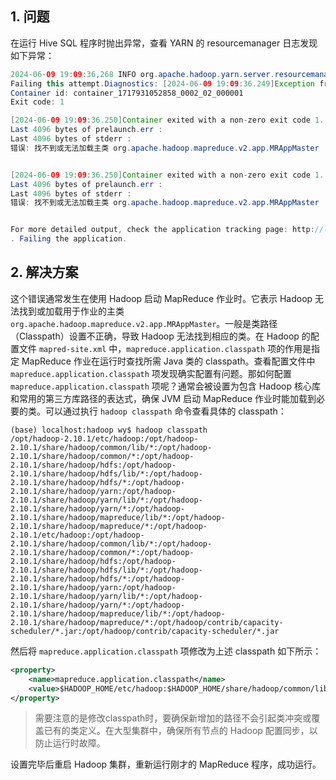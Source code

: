 ## 1. 问题

在运行 Hive SQL 程序时抛出异常，查看 YARN 的 resourcemanager 日志发现如下异常：
```java
2024-06-09 19:09:36,268 INFO org.apache.hadoop.yarn.server.resourcemanager.rmapp.RMAppImpl: Application application_1717931052858_0002 failed 2 times due to AM Container for appattempt_1717931052858_0002_000002 exited with  exitCode: 1
Failing this attempt.Diagnostics: [2024-06-09 19:09:36.249]Exception from container-launch.
Container id: container_1717931052858_0002_02_000001
Exit code: 1

[2024-06-09 19:09:36.250]Container exited with a non-zero exit code 1. Error file: prelaunch.err.
Last 4096 bytes of prelaunch.err :
Last 4096 bytes of stderr :
错误: 找不到或无法加载主类 org.apache.hadoop.mapreduce.v2.app.MRAppMaster


[2024-06-09 19:09:36.250]Container exited with a non-zero exit code 1. Error file: prelaunch.err.
Last 4096 bytes of prelaunch.err :
Last 4096 bytes of stderr :
错误: 找不到或无法加载主类 org.apache.hadoop.mapreduce.v2.app.MRAppMaster


For more detailed output, check the application tracking page: http://localhost:8088/cluster/app/application_1717931052858_0002 Then click on links to logs of each attempt.
. Failing the application.
```

## 2. 解决方案

这个错误通常发生在使用 Hadoop 启动 MapReduce 作业时。它表示 Hadoop 无法找到或加载用于作业的主类 `org.apache.hadoop.mapreduce.v2.app.MRAppMaster`。一般是类路径（Classpath）设置不正确，导致 Hadoop 无法找到相应的类。在 Hadoop 的配置文件 `mapred-site.xml` 中，`mapreduce.application.classpath` 项的作用是指定 MapReduce 作业在运行时查找所需 Java 类的 classpath。查看配置文件中 `mapreduce.application.classpath` 项发现确实配置有问题。那如何配置 `mapreduce.application.classpath` 项呢？通常会被设置为包含 Hadoop 核心库和常用的第三方库路径的表达式，确保 JVM 启动 MapReduce 作业时能加载到必要的类。可以通过执行 `hadoop classpath` 命令查看具体的 classpath：
```
(base) localhost:hadoop wy$ hadoop classpath
/opt/hadoop-2.10.1/etc/hadoop:/opt/hadoop-2.10.1/share/hadoop/common/lib/*:/opt/hadoop-2.10.1/share/hadoop/common/*:/opt/hadoop-2.10.1/share/hadoop/hdfs:/opt/hadoop-2.10.1/share/hadoop/hdfs/lib/*:/opt/hadoop-2.10.1/share/hadoop/hdfs/*:/opt/hadoop-2.10.1/share/hadoop/yarn:/opt/hadoop-2.10.1/share/hadoop/yarn/lib/*:/opt/hadoop-2.10.1/share/hadoop/yarn/*:/opt/hadoop-2.10.1/share/hadoop/mapreduce/lib/*:/opt/hadoop-2.10.1/share/hadoop/mapreduce/*:/opt/hadoop-2.10.1/etc/hadoop:/opt/hadoop-2.10.1/share/hadoop/common/lib/*:/opt/hadoop-2.10.1/share/hadoop/common/*:/opt/hadoop-2.10.1/share/hadoop/hdfs:/opt/hadoop-2.10.1/share/hadoop/hdfs/lib/*:/opt/hadoop-2.10.1/share/hadoop/hdfs/*:/opt/hadoop-2.10.1/share/hadoop/yarn:/opt/hadoop-2.10.1/share/hadoop/yarn/lib/*:/opt/hadoop-2.10.1/share/hadoop/yarn/*:/opt/hadoop-2.10.1/share/hadoop/mapreduce/lib/*:/opt/hadoop-2.10.1/share/hadoop/mapreduce/*:/opt/hadoop/contrib/capacity-scheduler/*.jar:/opt/hadoop/contrib/capacity-scheduler/*.jar
```
然后将 `mapreduce.application.classpath` 项修改为上述 classpath 如下所示：
```xml
<property>
    <name>mapreduce.application.classpath</name>
    <value>$HADOOP_HOME/etc/hadoop:$HADOOP_HOME/share/hadoop/common/lib/*:$HADOOP_HOME/share/hadoop/common/*:$HADOOP_HOME/share/hadoop/hdfs:$HADOOP_HOME/share/hadoop/hdfs/lib/*:$HADOOP_HOME/share/hadoop/hdfs/*:$HADOOP_HOME/share/hadoop/yarn:$HADOOP_HOME/share/hadoop/yarn/lib/*:$HADOOP_HOME/share/hadoop/yarn/*:$HADOOP_HOME/share/hadoop/mapreduce/lib/*:$HADOOP_HOME/share/hadoop/mapreduce/*:$HADOOP_HOME/etc/hadoop:$HADOOP_HOME/share/hadoop/common/lib/*:$HADOOP_HOME/share/hadoop/common/*:$HADOOP_HOME/share/hadoop/hdfs:$HADOOP_HOME/share/hadoop/hdfs/lib/*:$HADOOP_HOME/share/hadoop/hdfs/*:$HADOOP_HOME/share/hadoop/yarn:$HADOOP_HOME/share/hadoop/yarn/lib/*:$HADOOP_HOME/share/hadoop/yarn/*:$HADOOP_HOME/share/hadoop/mapreduce/lib/*:$HADOOP_HOME/share/hadoop/mapreduce/*:/opt/hadoop/contrib/capacity-scheduler/*.jar:/opt/hadoop/contrib/capacity-scheduler/*.jar</value>
</property>
```

> 需要注意的是修改classpath时，要确保新增加的路径不会引起类冲突或覆盖已有的类定义。在大型集群中，确保所有节点的 Hadoop 配置同步，以防止运行时故障。

设置完毕后重启 Hadoop 集群，重新运行刚才的 MapReduce 程序，成功运行。
